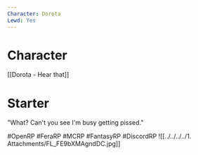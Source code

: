 ```yaml
---
Character: Dorota
Lewd: Yes
---
```

# Character
[[Dorota - Hear that]]

# Starter
"What? Can't you see I'm busy getting pissed."

#OpenRP #FeraRP #MCRP #FantasyRP #DiscordRP 
![[../../../../1. Attachments/FL_FE9bXMAgndDC.jpg]]